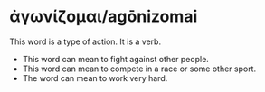 # ἀγωνίζομαι/agōnizomai 

This word is a type of action. It is a verb. 

* This word can mean to fight against other people.
* This word can mean to compete in a race or some other sport.
* The word can mean to work very hard.
